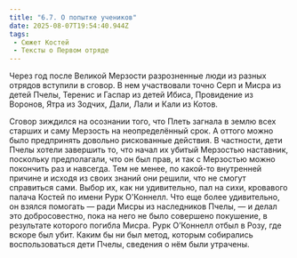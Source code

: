 ```yaml
---
title: "6.7. О попытке учеников"
date: 2025-08-07T19:54:40.944Z
tags:
 - Сюжет Костей
 - Тексты о Первом отряде
---
```


Через год после Великой Мерзости разрозненные люди из разных отрядов
вступили в сговор. В нем участвовали точно Серп и Мисра из детей Пчелы,
Теренис и Гаспар из детей Ибиса, Провидение из Воронов, Ятра из Зодчих,
Дали, Лали и Кали из Котов.

Сговор зиждился на осознании того, что Плеть загнала в землю всех
старших и саму Мерзость на неопределённый срок. А оттого можно было
предпринять довольно рискованные действия. В частности, дети Пчелы
хотели завершить то, что начал их убитый Мерзостью наставник, поскольку
предполагали, что он был прав, и так с Мерзостью можно покончить раз и
навсегда. Тем не менее, по какой-то внутренней причине и исходя из своих
знаний они решили, что не смогут справиться сами. Выбор их, как ни
удивительно, пал на сихи, кровавого палача Костей по имени Рурк
О'Коннелл. Что еще более удивительно, он взялся помогать — ради Мисры из
наследников Пчелы, — и делал это добросовестно, пока на него не было
совершено покушение, в результате которого погибла Мисра. Рурк О’Коннелл
отбыл в Розу, где вскоре был убит. Каким бы ни был метод, которым
собирались воспользоваться дети Пчелы, сведения о нём были утрачены.
